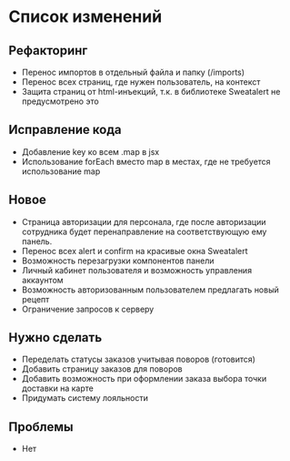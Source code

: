 # Список изменений

## Рефакторинг

- Перенос импортов в отдельный файла и папку (/imports)
- Перенос всех страниц, где нужен пользователь, на контекст
- Защита страниц от html-инъекций, т.к. в библиотеке Sweatalert не предусмотрено это 

## Исправление кода

- Добавление key ко всем .map в jsx
- Использование forEach вместо map в местах, где не требуется использование map

## Новое

- Страница авторизации для персонала, где после авторизации сотрудника будет перенаправление на соответствующую ему панель.
- Перенос всех alert и confirm на красивые окна Sweatalert
- Возможность перезагрузки компонентов панели
- Личный кабинет пользователя и возможность управления аккаунтом
- Возможность авторизованным пользователем предлагать новый рецепт
- Ограничение запросов к серверу

## Нужно сделать

- Переделать статусы заказов учитывая поворов (готовится)
- Добавить страницу заказов для поворов
- Добавить возможность при оформлении заказа выбора точки доставки на карте
- Придумать систему лояльности

## Проблемы

- Нет


